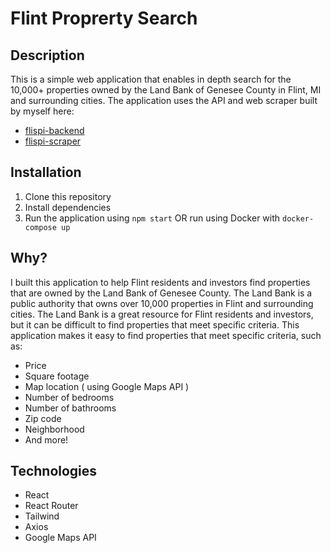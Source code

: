 # Flint Proprerty Search

## Description
This is a simple web application that enables in depth search for the 10,000+ properties owned by the Land Bank of Genesee County in Flint, MI and surrounding cities. The application uses the API and web scraper built by myself here:
- [flispi-backend](https://github.com/d-towns/flispi-backend)
- [flispi-scraper](https://github.com/d-towns/flispi_scrapy)

## Installation
1. Clone this repository
2. Install dependencies
3. Run the application using `npm start`  OR run using Docker with `docker-compose up`

## Why?
I built this application to help Flint residents and investors find properties that are owned by the Land Bank of Genesee County. The Land Bank is a public authority that owns over 10,000 properties in Flint and surrounding cities. The Land Bank is a great resource for Flint residents and investors, but it can be difficult to find properties that meet specific criteria. This application makes it easy to find properties that meet specific criteria, such as:
- Price
- Square footage
- Map location ( using Google Maps API )
- Number of bedrooms
- Number of bathrooms
- Zip code
- Neighborhood
- And more!


## Technologies
- React
- React Router
- Tailwind
- Axios
- Google Maps API
```
